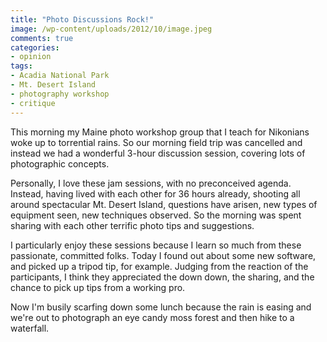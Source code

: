 ```yaml
---
title: "Photo Discussions Rock!"
image: /wp-content/uploads/2012/10/image.jpeg
comments: true
categories:
- opinion
tags:
- Acadia National Park
- Mt. Desert Island
- photography workshop
- critique
---
```

This morning my Maine photo workshop group that I teach for Nikonians woke up to torrential rains. So our morning field trip was cancelled and instead we had a wonderful 3-hour discussion session, covering lots of photographic concepts.

Personally, I love these jam sessions, with no preconceived agenda. Instead, having lived with each other for 36 hours already, shooting all around spectacular Mt. Desert Island, questions have arisen, new types of equipment seen, new techniques observed. So the morning was spent sharing with each other terrific photo tips and suggestions.

I particularly enjoy these sessions because I learn so much from these passionate, committed folks. Today I found out about some new software, and picked up a tripod tip, for example. Judging from the reaction of the participants, I think they appreciated the down down, the sharing, and the chance to pick up tips from a working pro.

Now I'm busily scarfing down some lunch because the rain is easing and we're out to photograph an eye candy moss forest and then hike to a waterfall.

 